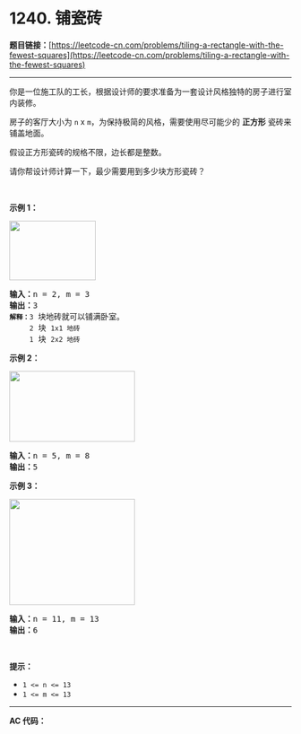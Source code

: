 # 1240. 铺瓷砖

**题目链接：**[https://leetcode-cn.com/problems/tiling-a-rectangle-with-the-fewest-squares](https://leetcode-cn.com/problems/tiling-a-rectangle-with-the-fewest-squares)

---

<div class="content__1Y2H">
 <div class="notranslate">
  <p>你是一位施工队的工长，根据设计师的要求准备为一套设计风格独特的房子进行室内装修。</p> 
  <p>房子的客厅大小为&nbsp;<code>n</code>&nbsp;x <code>m</code>，为保持极简的风格，需要使用尽可能少的 <strong>正方形</strong> 瓷砖来铺盖地面。</p> 
  <p>假设正方形瓷砖的规格不限，边长都是整数。</p> 
  <p>请你帮设计师计算一下，最少需要用到多少块方形瓷砖？</p> 
  <p>&nbsp;</p> 
  <p><strong>示例 1：</strong></p> 
  <p><img style="height: 106px; width: 154px;" src="https://assets.leetcode-cn.com/aliyun-lc-upload/uploads/2019/10/25/sample_11_1592.png" alt=""></p> 
  <pre class="language-text"><strong>输入：</strong>n = 2, m = 3
<strong>输出：</strong>3
<code><strong>解释：</strong>3</code> 块地砖就可以铺满卧室。
<code>     2</code> 块 <code>1x1 地砖</code>
<code>     1</code> 块 <code>2x2 地砖</code></pre> 
  <p><strong>示例 2：</strong></p> 
  <p><img style="height: 126px; width: 224px;" src="https://assets.leetcode-cn.com/aliyun-lc-upload/uploads/2019/10/25/sample_22_1592.png" alt=""></p> 
  <pre class="language-text"><strong>输入：</strong>n = 5, m = 8
<strong>输出：</strong>5
</pre> 
  <p><strong>示例 3：</strong></p> 
  <p><img style="height: 189px; width: 224px;" src="https://assets.leetcode-cn.com/aliyun-lc-upload/uploads/2019/10/25/sample_33_1592.png" alt=""></p> 
  <pre class="language-text"><strong>输入：</strong>n = 11, m = 13
<strong>输出：</strong>6
</pre> 
  <p>&nbsp;</p> 
  <p><strong>提示：</strong></p> 
  <ul> 
   <li><code>1 &lt;= n &lt;= 13</code></li> 
   <li><code>1 &lt;= m&nbsp;&lt;=&nbsp;13</code></li> 
  </ul> 
 </div>
</div>

---

**AC 代码：**

```java

```